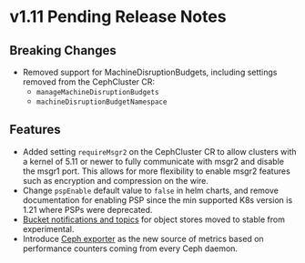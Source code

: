 # v1.11 Pending Release Notes

## Breaking Changes

- Removed support for MachineDisruptionBudgets, including settings removed from the CephCluster CR:
  - `manageMachineDisruptionBudgets`
  - `machineDisruptionBudgetNamespace`

## Features

- Added setting `requireMsgr2` on the CephCluster CR to allow clusters with a kernel of 5.11 or newer
  to fully communicate with msgr2 and disable the msgr1 port. This allows for more flexibility to enable
  msgr2 features such as encryption and compression on the wire.
- Change `pspEnable` default value to `false` in helm charts, and remove documentation for enabling PSP since the min supported K8s version is 1.21 where PSPs were deprecated.
- [Bucket notifications and topics](https://docs.koor.tech/docs/latest/Storage-Configuration/Object-Storage-RGW/ceph-object-bucket-notifications/)
  for object stores moved to stable from experimental.
- Introduce [Ceph exporter](https://github.com/koor-tech/koor/blob/master/design/ceph/ceph-exporter.md) as the new source of metrics based on performance counters coming from every Ceph daemon.

